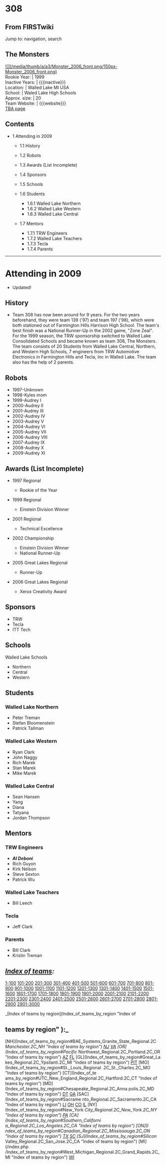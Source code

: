 # 308

## From FIRSTwiki

Jump to: navigation, search

## The Monsters

[![](/media/thumb/a/a3/Monster_2006_front.png/150px-
Monster_2006_front.png)](Image:Monster_2006_front.png)<br>
Rookie Year: | 1999<br>
Inactive Years: | {{{inactive}}}<br>
Location: | Walled Lake MI USA<br>
School: | Waled Lake High Schools<br>
Approx. size: | 20<br>
Team Website: | {{{website}}}<br>
[TBA page](http://www.thebluealliance.net/tbatv/team.php?team=308 "http://www.thebluealliance.net/tbatv/team.php?team=308")

## Contents

- 1 Attending in 2009

  - 1.1 History
  - 1.2 Robots
  - 1.3 Awards (List Incomplete)
  - 1.4 Sponsors
  - 1.5 Schools
  - 1.6 Students

    - 1.6.1 Walled Lake Northern
    - 1.6.2 Walled Lake Western
    - 1.6.3 Walled Lake Central

  - 1.7 Mentors

    - 1.7.1 TRW Engineers
    - 1.7.2 Walled Lake Teachers
    - 1.7.3 Tecla
    - 1.7.4 Parents

--------------------------------------------------------------------------------

# Attending in 2009

- Updated!

## History

- Team 308 has now been around for 9 years. For the two years beforehand, they were team 139 ('97) and team 197 ('98), which were both stationed out of Farmington Hills Harrison High School. The team's best finish was a National Runner-Up in the 2002 game, "Zone Zeal". For the 1999 season, the TRW sponsorship switched to Walled Lake Consolidated Schools and became known as team 308, The Monsters. The team consists of 20 Students from Walled Lake Central, Northern, and Western High Schools, 7 engineers from TRW Automotive Electronics in Farmington Hills and Tecla, Inc in Walled Lake. The team also has the help of 2 parents.

## Robots

- 1997-Unknown
- 1998-Kyles mom
- 1999-Audrey I
- 2000-Audrey II
- 2001-Audrey III
- 2002-Audrey IV
- 2003-Audrey V
- 2004-Audrey VI
- 2005-Audrey VII
- 2006-Audrey VIII
- 2007-Audrey IX
- 2008-Audrey X
- 2009-Audrey XI

## Awards (List Incomplete)

- 1997 Regional 

  - Rookie of the Year

- 1999 Regional 

  - Einstein Division Winner

- 2001 Regional 

  - Technical Excellence

- 2002 Championship 

  - Einstein Division Winner
  - National Runner-Up

- 2005 Great Lakes Regional 

  - Runner-Up

- 2006 Great Lakes Regional 

  - Xerox Creativity Award

## Sponsors

- TRW
- Tecla
- ITT Tech

## Schools

Walled Lake Schools

- Northern
- Central
- Western

## Students

### Walled Lake Northern

- Peter Treman
- Stefan Bloomenstein
- Patrick Tallman

### Walled Lake Western

- Ryan Clark
- John Naggy
- Rich Marek
- Stan Marek
- Mike Marek

### Walled Lake Central

- Sean Hansen
- Yang
- Diana
- Tatyana
- Jordan Thompson

## Mentors

### TRW Engineers

- _**Al Deboni**_
- Rich Guyon
- Kirk Nelson
- Steve Sexton
- Patrick Wu

### Walled Lake Teachers

- Bill Leech

### Tecla

- Jeff Clark

### Parents

- Bill Clark
- Kristin Treman

## _[Index of teams](Index_of_teams "Index of teams"):_

[1-100](Index_of_teams#1-100 "Index of teams") [101-200](Index_of_teams#101-200 "Index of teams") [201-300](Index_of_teams#201-300 "Index of teams") [301-400](Index_of_teams#301-400 "Index of teams") [401-500](Index_of_teams#401-500 "Index of teams") [501-600](Index_of_teams#501-600 "Index of teams") [601-700](Index_of_teams#601-700 "Index of teams") [701-800](Index_of_teams#701-800 "Index of teams") [801-900](Index_of_teams#801-900 "Index of teams") [901-1000](Index_of_teams#901-1000 "Index of teams") [1001-1100](Index_of_teams#1001-1100 "Index of teams") [1101-1200](Index_of_teams#1101-1200 "Index of teams") [1201-1300](Index_of_teams#1201-1300 "Index of teams") [1301-1400](Index_of_teams#1301-1400 "Index of teams") [1401-1500](Index_of_teams#1401-1500 "Index of teams") [1501-1600](Index_of_teams#1501-1600 "Index of teams") [1601-1700](Index_of_teams#1601-1700 "Index of teams") [1701-1800](Index_of_teams#1701-1800 "Index of teams") [1801-1900](Index_of_teams#1801-1900 "Index of teams") [1901-2000](Index_of_teams#1901-2000 "Index of teams") [2001-2100](Index_of_teams#2001-2100 "Index of teams") [2101-2200](Index_of_teams#2101-2200 "Index of teams") [2201-2300](Index_of_teams#2201-2300 "Index of teams") [2301-2400](Index_of_teams#2301-2400 "Index of teams") [2401-2500](Index_of_teams#2401-2500 "Index of teams") [2501-2600](Index_of_teams#2501-2600 "Index of teams") [2601-2700](Index_of_teams#2601-2700 "Index of teams") [2701-2800](Index_of_teams#2701-2800 "Index of teams") [2801-2900](Index_of_teams#2801-2900 "Index of teams") [2901-3000](Index_of_teams#2901-3000 "Index of teams")

_[Index of teams by region](Index_of_teams_by_region "Index of

## teams by region" ):_

[NH](Index_of_teams_by_region#BAE_Systems_Granite_State_Regional.2C
_Manchester.2C_NH "Index of teams by region") [NJ](Index_of_teams_by_region#New_Jersey_Regional.2C_Trenton.2C_NJ "Index of teams by region") [VA](Index_of_teams_by_region#NASA.2FVCU_Regional.2C_Richmond.2C_VA "Index of teams by region") [OR](Index_of_teams_by_region#Pacific_
Northwest_Regional.2C_Portland.2C_OR "Index of teams by region") [AZ](Index_of_teams_by_region#Arizona_Regional.2C_Phoenix.2C_AZ "Index of teams by region") [FL](Index_of_teams_by_region#Florida_Regional.2C_Orlando.2C_FL "Index of teams by region") [GL](Index_of_teams_by_region#Great_La
kes_Regional.2C_Ypsilanti.2C_MI "Index of teams by region") [PIT](Index_of_teams_by_region#Pittsburgh_Regional.2C_Pittsburgh.2C_PA "Index of
teams by region") [MO](Index_of_teams_by_region#St._Louis_Regional
.2C_St._Charles.2C_MO "Index of teams by region") [CT](Index_of_te
ams_by_region#UTC_New_England_Regional.2C_Hartford.2C_CT "Index of teams by
region") [MD](Index_of_teams_by_region#Chesapeake_Regional.2C_Anna
polis.2C_MD "Index of teams by region") [DT](Index_of_teams_by_region#Detroit_Regional.2C_Detroit.2C_MI "Index of teams by region") [GA](Index_of_teams_by_region#Peachtree_Regional.2C_Duluth.2C_GA "Index of teams by region") [SAC](Index_of_teams_by_region#Sacrame
nto_Regional.2C_Sacramento.2C_CA "Index of teams by region") [LI](Index_of_teams_by_region#SBPLI_Long_Island_Regional.2C_Brentwood.2C_NY "Index
of teams by region") [OH](Index_of_teams_by_region#Buckeye_Regional.2C_Cleveland.2C_OH "Index of teams by region") [CO](Index_of_teams_by_region#Colorado_Regional.2C_Denver.2C_CO "Index of teams by region") [IL](Index_of_teams_by_region#Midwest_Regional.2C_Evanston.2C_IL "Index of teams by region") [NY](Index_of_teams_by_region#New_York
_City_Regional.2C_New_York.2C_NY "Index of teams by region") [PA](Index_of_teams_by_region#Philadelphia_Regional.2C_Philadelphia.2C_PA "Index of
teams by region") [CA](Index_of_teams_by_region#Southern_Californi
a_Regional.2C_Los_Angeles.2C_CA "Index of teams by region") [ON](I
ndex_of_teams_by_region#Canadian_Regional.2C_Mississauga.2C_ON "Index of teams
by region") [TX](Index_of_teams_by_region#Lone_Star_Regional.2C_Houston.2C_TX "Index of teams by region") [SC](Index_of_teams_by_region#Palmetto_Regional.2C_Columbia.2C_SC "Index of teams by region") [SJ](Index_of_teams_by_region#Silicon_
Valley_Regional.2C_San_Jose.2C_CA "Index of teams by region") [MI](/index.php
/Index_of_teams_by_region#West_Michigan_Regional.2C_Grand_Rapids.2C_MI "Index
of teams by region") [WI](Index_of_teams_by_region#Wisconsin_Regional.2C_Milwaukee.2C_WI "Index of teams by region")
